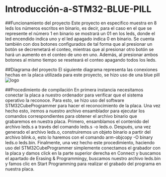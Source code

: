 # Introducción-a-STM32-BLUE-PILL

##Funcionamiento del proyecto
Este proyecto en especifico muestra en 8 leds los números escritos en binario, es decir, para el caso en el que se represente el número 1 en binario se mostrará un 01 en los leds, donde el led encendido indica uno y el led apagado indica 0 en binario. Se cuenta también con dos botones configurados de tal forma que al presionar un botón se decremetará el conteo, mientras que al presionar otro botón se hará un aumento en el conteo de uno en uno. Además, al presionar ambos botones al mismo tiempo se reseteará el conteo apagando todos los leds.

##Diagrama del proyecto
El siguiente diagrama representa las conexiones hechas en la placa utilizada para este proyecto, se hizo uso de una blue pill
![logo](https://i.ibb.co/c1n86S3/Leds-Final.png)

##Procedimiento de compilación
En primera instancia necesitamos conectar la placa a nuestro ordenador para verificar que el sistema operativo la reconoce. Para esto, se hizo uso del software STM32CubeProgrammer para hacer el reconocimiento de la placa. Una vez hecho esto, iremos a nuestro archivo ensamblador para ejecutar los comandos correspondientes para obtener el archivo binario que grabaremos en nuestra placa.
Primero, ensamblamos el contenido del archivo leds.s a través del comando leds.s -o leds.o.
Después, una vez generado el archivo leds.o, construiremos un objeto binario a partir del archivo blink.o, esto lo haremos con el comando arm-objcopy -O binary leds.o leds.bin.
Finalmente, una vez hecho este procedimiento, haciendo uso del STM32CubeProgrammer simplemente conectamos el grabador con la placa y damos click en la parte superior derecha en Connect y buscamos el apartado de Erasing & Programmingy, buscamos nuestro archivo leds.bin y famos clic en Start Programming para realizar el grabado del programa en nuestra placa.
